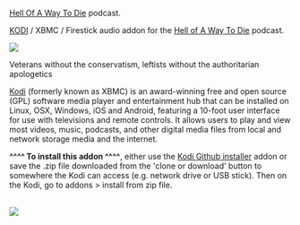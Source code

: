<a href="https://www.hellofawaytodie.com/">Hell Of A Way To Die</a> podcast.<br>

<a href="kodi.tv">KODI<a> / XBMC / Firestick audio addon for the <a href="https://www.hellofawaytodie.com">Hell of A Way To Die</a> podcast.<br>

<img src="https://is1-ssl.mzstatic.com/image/thumb/Podcasts113/v4/41/b0/c3/41b0c357-82db-f373-fcc4-0dd045eefff1/mza_3989264578854635602.png/600x600bb.jpg"><br>

Veterans without the conservatism, leftists without the authoritarian apologetics<br>

<a href="www.kodi.tv">Kodi</a> (formerly known as XBMC) is an award-winning free and open source (GPL) software media player and entertainment hub that can be installed on Linux, OSX, Windows, iOS and Android, featuring a 10-foot user interface for use with televisions and remote controls. It allows users to play and view most videos, music, podcasts, and other digital media files from local and network storage media and the internet.<br>

<b>^^^^ To install this addon ^^^^</b>, either use the <a href="https://www.tvaddons.co/github-browser-kodi/">Kodi Github installer</a> addon or save the .zip file downloaded from the 'clone or download' button to somewhere the Kodi can access (e.g. network drive or USB stick). Then on the Kodi, go to addons > install from zip file.<br>

<br><a href="http://www.kodi.tv"><img src="https://kodi.tv/sites/default/files/page/field_image/about--devices.jpg">
